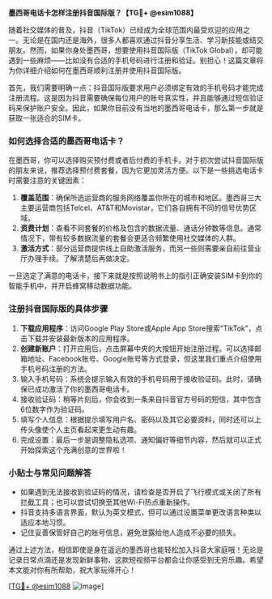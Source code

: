 **墨西哥电话卡怎样注册抖音国际版？【TG💪+ @esim1088】**

随着社交媒体的普及，抖音（TikTok）已经成为全球范围内最受欢迎的应用之一。无论是在国内还是海外，很多人都喜欢通过抖音分享生活、学习新技能或结交朋友。然而，如果你身处墨西哥，想要使用抖音国际版（TikTok Global），却可能遇到一些麻烦——比如没有合适的手机号码进行注册和验证。别担心！这篇文章将为你详细介绍如何在墨西哥顺利注册并使用抖音国际版。

首先，我们需要明确一点：抖音国际版要求用户必须绑定有效的手机号码才能完成注册流程。这是因为抖音需要确保每位用户的账号真实性，并且能够通过短信验证码来保护账户安全。因此，如果你目前没有当地的墨西哥电话卡，那么第一步就是获取一张适合的SIM卡。

### 如何选择合适的墨西哥电话卡？

在墨西哥，你可以选择购买预付费或者后付费的手机卡。对于初次尝试抖音国际版的朋友来说，推荐选择预付费套餐，因为它更加灵活方便。以下是一些挑选电话卡时需要注意的关键因素：

1. **覆盖范围**：确保所选运营商的服务网络覆盖你所在的城市和地区。墨西哥三大主要运营商包括Telcel、AT&T和Movistar，它们各自拥有不同的信号优势区域。
2. **资费计划**：查看不同套餐的价格及包含的数据流量、通话分钟数等信息。通常情况下，带有较多数据流量的套餐会更适合频繁使用社交媒体的人群。
3. **激活方式**：部分运营商提供线上自助激活服务，而另一些则需要亲自前往营业厅办理手续。了解清楚后再做决定。

一旦选定了满意的电话卡，接下来就是按照说明书上的指引正确安装SIM卡到你的智能手机中，并开启蜂窝移动数据功能。

### 注册抖音国际版的具体步骤

1. **下载应用程序**：访问Google Play Store或Apple App Store搜索“TikTok”，点击下载并安装最新版本的应用程序。
2. **创建新账户**：打开应用后，点击屏幕中央的大按钮开始注册过程。可以选择邮箱地址、Facebook账号、Google账号等方式登录，但这里我们重点介绍使用手机号码注册的方法。
3. 输入手机号码：系统会提示输入有效的手机号码用于接收验证码。此时，请确保已成功激活了你的墨西哥电话卡。
4. 接收验证码：稍等片刻后，你会收到一条来自抖音官方号码的短信，其中包含6位数字作为验证码。
5. 填写个人信息：根据提示填写用户名、密码以及其它必要资料，同时还可以上传头像使个人主页看起来更生动有趣。
6. 完成设置：最后一步是调整隐私选项、通知偏好等细节内容，然后就可以正式开始探索这个充满创意的世界啦！

### 小贴士与常见问题解答

- 如果遇到无法接收到验证码的情况，请检查是否开启了飞行模式或关闭了所有拦截工具；也可以尝试切换至其他Wi-Fi热点重新操作。
- 抖音支持多语言界面，默认为英文模式，但可以通过设置菜单更改语言种类以适应本地习惯。
- 记住妥善保管好自己的账号信息，避免泄露给他人造成不必要的损失。

通过上述方法，相信即使是身在遥远的墨西哥也能轻松加入抖音大家庭哦！无论是记录日常点滴还是发现新鲜事物，这款短视频平台都会让你感受到无穷乐趣。希望本文能对你有所帮助，祝大家玩得开心！

[[TG💪+ @esim1088](https://t.me/s/esim1088) ![Image](https://i.postimg.cc/4NQfJmqS/Snipaste-2025-05-13-00-14-12.png)]